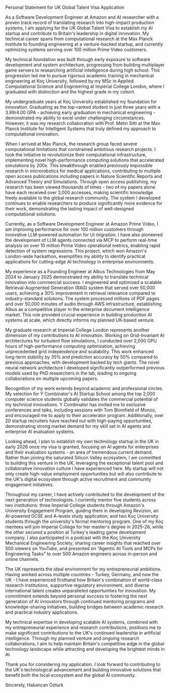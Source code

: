 Personal Statement for UK Global Talent Visa Application

As a Software Development Engineer at Amazon and AI researcher with a proven track record of translating research into high-impact production systems, I am applying for the UK Global Talent Visa to establish my AI startup and contribute to Britain's leadership in digital innovation. My technical career spans from computational research at the Max Planck Institute to founding engineering at a venture-backed startup, and currently optimizing systems serving over 100 million Prime Video customers.

My technical foundation was built through early exposure to software development and system architecture, progressing from building multiplayer game servers to researching artificial intelligence during high school. This progression led me to pursue rigorous academic training in mechanical engineering at Koç University, followed by my MSc in Applied Computational Science and Engineering at Imperial College London, where I graduated with distinction and the highest grade in my cohort.

My undergraduate years at Koç University established my foundation for innovation. Graduating as the top-ranked student in just three years with a 3.99/4.00 GPA - achieving early graduation in mechanical engineering - demonstrated my ability to excel under challenging circumstances. However, it was my research collaboration with Prof. Metin Sitti at the Max Planck Institute for Intelligent Systems that truly defined my approach to computational innovation.

When I arrived at Max Planck, the research group faced severe computational limitations that constrained ambitious research projects. I took the initiative to revolutionize their computational infrastructure, implementing novel high-performance computing solutions that accelerated simulations by 200x. This breakthrough enabled previously impossible research in microrobotics for medical applications, contributing to multiple open access publications including papers in Nature Scientific Reports and Advanced Theory and Simulations. Through open access publishing, my research has been viewed thousands of times - two of my papers alone have each received over 3,000 accesses, making scientific knowledge freely available to the global research community. The system I developed continues to enable researchers to produce significantly more evidence for their work, demonstrating the lasting impact of well-designed computational solutions.

Currently, as a Software Development Engineer at Amazon Prime Video, I am improving performance for over 100 million customers through innovative LLM-powered automation for UI migration. I have also pioneered the development of LLM agents connected via MCP to perform real-time analysis on over 10 million Prime Video operational metrics, enabling rapid detection of system regressions. This project, which won Amazon's London-wide hackathon, exemplifies my ability to identify practical applications for cutting-edge AI technology in enterprise environments.

My experience as a Founding Engineer at Albus Technologies from May 2024 to January 2025 demonstrated my ability to translate technical innovation into commercial success. I engineered and optimized a scalable Retrieval-Augmented Generation (RAG) system that served over 50,000 users, achieving a 30% improvement in retrieval relevance compared to industry-standard solutions. The system processed millions of PDF pages and over 50,000 minutes of audio through AWS infrastructure, establishing Albus as a competitive player in the enterprise document intelligence market. This role provided crucial experience in building production AI systems at scale, which directly informs my planned UK-based venture.

My graduate research at Imperial College London represents another dimension of my contributions to AI innovation. Working on Grid-Invariant AI architectures for turbulent flow simulations, I conducted over 2,000 GPU hours of high-performance computing optimization, achieving unprecedented grid independence and scalability. This work enhanced long-term stability by 35% and prediction accuracy by 50% compared to previous approaches, with development backed by tech giants. The novel neural network architecture I developed significantly outperformed previous models used by PhD researchers in the lab, leading to ongoing collaborations on multiple upcoming papers.

Recognition of my work extends beyond academic and professional circles. My selection for Y Combinator's AI Startup School among the top 2,000 computer science students globally validates the commercial potential of my technical innovations. Y Combinator has invited me to exclusive conferences and talks, including sessions with Tom Blomfield of Monzo, and encouraged me to apply to their accelerator program. Additionally, over 20 startup recruiters have reached out with high-paying opportunities, demonstrating strong market demand for my skill set in AI agents and enterprise AI evaluation systems.

Looking ahead, I plan to establish my own technology startup in the UK in early 2026 once my visa is granted, focusing on AI agents for enterprises and their evaluation systems - an area of tremendous current demand. Rather than joining the saturated Silicon Valley ecosystem, I am committed to building this venture in the UK, leveraging the exceptional talent pool and collaborative innovation culture I have experienced here. My startup will not only create high-value employment opportunities but will also contribute to the UK's digital ecosystem through active recruitment and community engagement initiatives.

Throughout my career, I have actively contributed to the development of the next generation of technologists. I currently mentor five students across two institutions: three Imperial College students through Amazon's University Engagement Program, guiding them in developing Revizion, an AI-powered GCSE and A-levels study application, and two Koç University students through the university's formal mentoring program. One of my Koç mentees will join Imperial College for her master's degree in 2025-26, while the other secured a position at Turkey's leading game development company. I also participated in a podcast with the Koç University Mechanical Engineering Society, sharing career insights that reached over 500 viewers on YouTube, and presented on "Agentic AI Tools and MCPs for Engineering Tasks" to over 500 Amazon engineers across in-person and online channels.

The UK represents the ideal environment for my entrepreneurial ambitions. Having worked across multiple countries - Turkey, Germany, and now the UK - I have experienced firsthand how Britain's combination of world-class research institutions, supportive regulatory environment, and diverse international talent creates unparalleled opportunities for innovation. My commitment extends beyond personal success to fostering the next generation of AI innovators through continued mentoring programs and knowledge-sharing initiatives, building bridges between academic research and practical industry applications.

My technical expertise in developing scalable AI systems, combined with my entrepreneurial experience and research contributions, positions me to make significant contributions to the UK's continued leadership in artificial intelligence. Through my planned venture and ongoing research collaborations, I aim to help maintain Britain's competitive edge in the global technology landscape while attracting and developing the brightest minds in AI.

Thank you for considering my application. I look forward to contributing to the UK's technological advancement and building innovative solutions that benefit both the local ecosystem and the global AI community.

Sincerely,
Hakancan Ozturk
